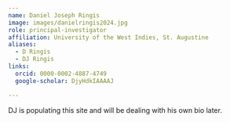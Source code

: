 ```yaml
---
name: Daniel Joseph Ringis
image: images/danielringis2024.jpg
role: principal-investigator
affiliation: University of the West Indies, St. Augustine
aliases:
  - D Ringis
  - DJ Ringis
links:
  orcid: 0000-0002-4887-4749
  google-scholar: DjyHdkIAAAAJ

---
```


DJ is populating this site and will be dealing with his own bio later. 
